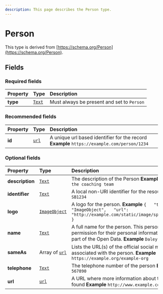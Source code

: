 ```yaml
---
description: This page describes the Person type.
---
```


# Person

This type is derived from [https://schema.org/Person](https://schema.org/Person).

## **Fields**

### **Required fields**

| Property | Type | Description |
| :--- | :--- | :--- |
| **type** |  [`Text`](https://schema.org/Text) |  Must always be present and set to `Person` |

### **Recommended fields**

| Property | Type | Description |
| :--- | :--- | :--- |
| **id** |  [`url`](https://schema.org/url) |  A unique url based identifier for the record  **Example**  `https://example.com/person/1234` |

### **Optional fields**

| Property | Type | Description |
| :--- | :--- | :--- |
| **description** |  [`Text`](https://schema.org/Text) |  The description of the Person  **Example**  `The leader of the coaching team` |
| **identifier** |  [`Text`](https://schema.org/Text) |  A local non-URI identifier for the resource  **Example**  `SB1234` |
| **logo** |  [`ImageObject`](https://docs.openactive.io/data-model/types/imageobject) |  A logo for the person.  **Example**  `{   "type": "ImageObject",   "url": "http://example.com/static/image/speedball_large.jpg" }` |
| **name** |  [`Text`](https://schema.org/Text) |  A full name for the person.  This person must give direct permission for their personal information to be shared as part of the Open Data.  **Example**  `Daley Thompson` |
| **sameAs** |  Array of [`url`](https://github.com/openactive/developer-documentation/tree/992826a56c27afeb9178705f587ceb83b4137659/data-model/types/ArrayOf/README.md#https://schema.org/url) |  Lists the URL\(s\) of the official social media profile pages associated with the person.  **Example**  `https://example.org/example-org` |
| **telephone** |  [`Text`](https://schema.org/Text) |  The telephone number of the person  **Example**  `01234 567890` |
| **url** |  [`url`](https://schema.org/url) |  A URL where more information about the person may be found  **Example**  `http://www.example.com/` |

